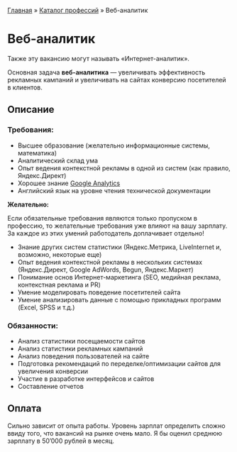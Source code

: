 [Главная](http://enjoy-job.ru/) » [Каталог профессий](http://enjoy-job.ru/professions/) » Веб-аналитик

# Веб-аналитик

Также эту вакансию могут называть «Интернет-аналитик».

Основная задача **веб-аналитика** — увеличивать эффективность рекламных кампаний и увеличивать на сайтах конверсию посетителей в клиентов.

## Описание

### Требования:

- Высшее образование (желательно информационные системы‚ математика)
- Аналитический склад ума
- Опыт ведения контекстной рекламы в одной из систем (как правило, Яндекс.Директ)
- Хорошее знание [Google Analytics](http://www.google.ru/analytics/)
- Английский язык на уровне чтения технической документации

**Желательно:**

Если обязательные требования являются только пропуском в профессию, то желательные требования уже влияют на вашу зарплату. За каждое из этих умений работодатель доплачивает отдельно!

- Знание других систем статистики (Яндекс.Метрика, LiveInternet и, возможно, некоторые еще)
- Опыт ведения контекстной рекламы в нескольких системах (Яндекс.Директ, Google AdWords, Begun, Яндекс.Маркет)
- Понимание основ Интернет-маркетинга (SEO, медийная реклама, контекстная реклама и PR)
- Умение моделировать поведение посетителей сайта
- Умение анализировать данные с помощью прикладных программ (Excel, SPSS и т.д.)

### Обязанности:

- Анализ статистики посещаемости сайтов
- Анализ статистики рекламных кампаний
- Анализ поведения пользователей на сайте
- Подготовка рекомендаций по переделке/оптимизации сайтов для увеличения конверсии
- Участие в разработке интерфейсов и сайтов
- Составление отчетов

## Оплата

Сильно зависит от опыта работы. Уровень зарплат определить сложно ввиду того, что вакансий на рынке очень мало. Я бы оценил среднюю зарплату в 50’000 рублей в месяц.
